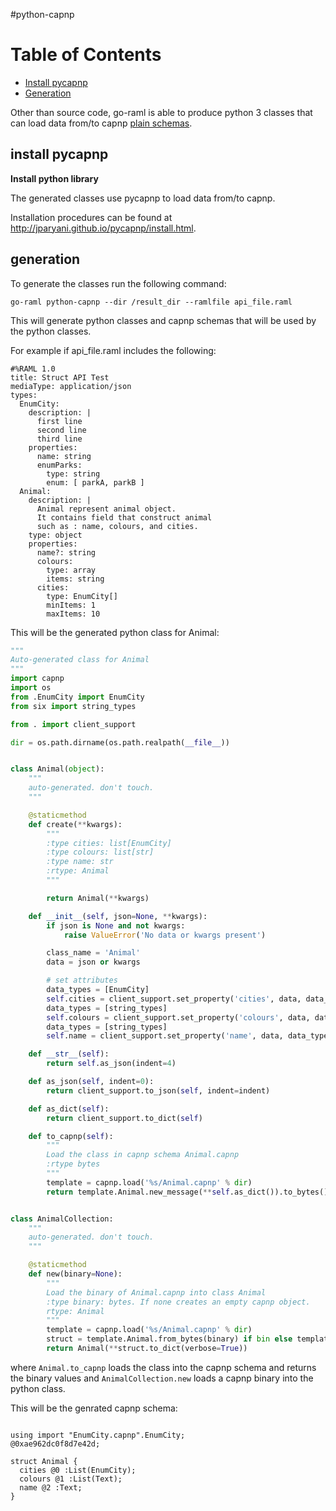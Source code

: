 #python-capnp

Table of Contents
=================

* [Install pycapnp](#install-pycapnp)
* [Generation](#generation)


Other than source code, go-raml is able to produce python 3 classes that can load data from/to
capnp [plain schemas](./capnp.md#plain-schema).


## install pycapnp

**Install python library**

The generated classes use pycapnp to load data from/to capnp.

Installation procedures can be found at http://jparyani.github.io/pycapnp/install.html.


## generation
To generate the classes run the following command:
```
go-raml python-capnp --dir /result_dir --ramlfile api_file.raml
```

This will generate python classes and capnp schemas that will be used by the python classes.

For example if api_file.raml includes the following:

```raml
#%RAML 1.0
title: Struct API Test
mediaType: application/json
types:
  EnumCity:
    description: |
      first line
      second line
      third line
    properties:
      name: string
      enumParks:
        type: string
        enum: [ parkA, parkB ]
  Animal:
    description: |
      Animal represent animal object.
      It contains field that construct animal
      such as : name, colours, and cities.
    type: object
    properties:
      name?: string
      colours:
        type: array
        items: string
      cities:
        type: EnumCity[]
        minItems: 1
        maxItems: 10
```
This will be the generated python class for Animal:

```python
"""
Auto-generated class for Animal
"""
import capnp
import os
from .EnumCity import EnumCity
from six import string_types

from . import client_support

dir = os.path.dirname(os.path.realpath(__file__))


class Animal(object):
    """
    auto-generated. don't touch.
    """

    @staticmethod
    def create(**kwargs):
        """
        :type cities: list[EnumCity]
        :type colours: list[str]
        :type name: str
        :rtype: Animal
        """

        return Animal(**kwargs)

    def __init__(self, json=None, **kwargs):
        if json is None and not kwargs:
            raise ValueError('No data or kwargs present')

        class_name = 'Animal'
        data = json or kwargs

        # set attributes
        data_types = [EnumCity]
        self.cities = client_support.set_property('cities', data, data_types, False, [], True, True, class_name)
        data_types = [string_types]
        self.colours = client_support.set_property('colours', data, data_types, False, [], True, True, class_name)
        data_types = [string_types]
        self.name = client_support.set_property('name', data, data_types, False, [], False, False, class_name)

    def __str__(self):
        return self.as_json(indent=4)

    def as_json(self, indent=0):
        return client_support.to_json(self, indent=indent)

    def as_dict(self):
        return client_support.to_dict(self)

    def to_capnp(self):
        """
        Load the class in capnp schema Animal.capnp
        :rtype bytes
        """
        template = capnp.load('%s/Animal.capnp' % dir)
        return template.Animal.new_message(**self.as_dict()).to_bytes()


class AnimalCollection:
    """
    auto-generated. don't touch.
    """

    @staticmethod
    def new(binary=None):
        """
        Load the binary of Animal.capnp into class Animal
        :type binary: bytes. If none creates an empty capnp object.
        rtype: Animal
        """
        template = capnp.load('%s/Animal.capnp' % dir)
        struct = template.Animal.from_bytes(binary) if bin else template.Animal.new_message()
        return Animal(**struct.to_dict(verbose=True))

```

where `Animal.to_capnp` loads the class into the capnp schema and returns the binary values and `AnimalCollection.new` loads a capnp binary into the python class.

This will be the genrated capnp schema:
```capnp

using import "EnumCity.capnp".EnumCity;
@0xae962dc0f8d7e42d;

struct Animal {
  cities @0 :List(EnumCity);
  colours @1 :List(Text);
  name @2 :Text;
}

```